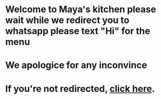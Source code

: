 # Welcome to Maya's kitchen please wait while we redirect you to whatsapp please text "Hi" for the menu
# We apologice for any inconvince
<!DOCTYPE html>
<html lang="en">
<head>
    <meta charset="UTF-8">
    <meta name="viewport" content="width=device-width, initial-scale=1.0">
    <title>Open WhatsApp Link</title>
    <script type="text/javascript">
        window.onload = function() {
            window.location.href = "https://wa.me/qr/LWP6QC6EOR6DK1";
        };
    </script>
</head>
<body>
    <h1>If you're not redirected, <a href="https://wa.me/qr/LWP6QC6EOR6DK1">click here</a>.</h1>
</body>
</html>
